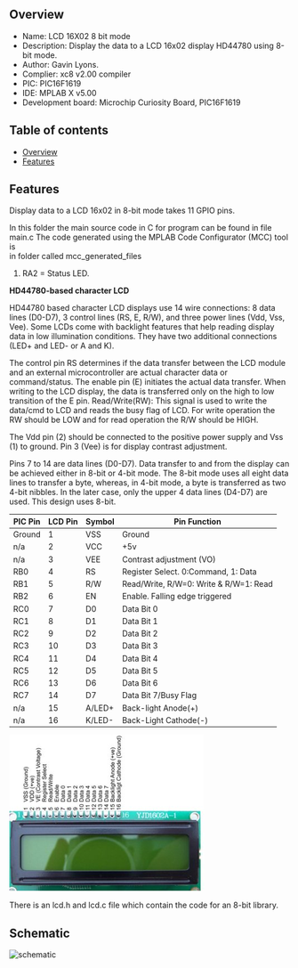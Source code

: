 
Overview
--------------------------------------------
* Name: LCD 16X02 8 bit mode
* Description: Display the data to a  LCD 16x02 display HD44780 using 8-bit mode.
* Author: Gavin Lyons.
* Complier: xc8 v2.00 compiler
* PIC: PIC16F1619 
* IDE:  MPLAB X v5.00
* Development board: Microchip Curiosity Board, PIC16F1619

Table of contents
---------------------------

  * [Overview](#overview)
  * [Features](#features)

Features
----------------------

Display data to a LCD 16x02 in 8-bit mode takes 11 GPIO pins. 

In this folder the main source code in C for program can be found in file main.c
The code  generated using the MPLAB Code Configurator (MCC) tool is  
in folder called mcc_generated_files


1. RA2 = Status LED.


**HD44780-based character LCD**

HD44780 based character LCD displays use 14 wire connections: 8 data lines (D0-D7), 3 control lines (RS, E, R/W), and three power lines (Vdd, Vss, Vee). Some LCDs come with backlight features that help reading display data in low illumination conditions. They have two additional connections (LED+ and LED- or A and K).

The control pin RS determines if the data transfer between the LCD module and an external microcontroller are actual character data or command/status. The enable pin (E) initiates the actual data transfer. When writing to the LCD display, the data is transferred only on the high to low transition of the E pin.
Read/Write(RW): This signal is used to write the data/cmd to LCD and reads the busy flag of LCD. For write operation the RW should be LOW and for read operation the R/W should be HIGH.

The Vdd pin (2) should be connected to the positive power supply and Vss (1) to ground. Pin 3 (Vee) is for display contrast adjustment.

Pins 7 to 14 are data lines (D0-D7). Data transfer to and from the display can be achieved either in 8-bit or 4-bit mode. The 8-bit mode uses all eight data lines to transfer a byte, whereas, in 4-bit mode, a byte is transferred as two 4-bit nibbles. In the later case, only the upper 4 data lines (D4-D7) are used. This design uses 8-bit.

| PIC  Pin | LCD Pin |  	Symbol |	Pin Function  |
| --- | ---  | --- | --- |  
| Ground | 1  |	VSS |	Ground | 
| n/a | 2 |	VCC |	+5v | 
| n/a | 3 |	VEE |	Contrast adjustment (VO) | 
| RB0 |  4 |	RS 	| Register Select. 0:Command, 1: Data | 
| RB1 | 5 |	R/W |	Read/Write, R/W=0: Write & R/W=1: Read | 
| RB2 | 6 |	EN 	 | Enable. Falling edge triggered | 
| RC0 | 7 |	D0 	| Data Bit 0 | 
| RC1 | 8 |	D1 | 	Data Bit 1 | 
| RC2 |  9 |	D2 	| Data Bit 2 | 
| RC3 | 10 |	D3 	| Data Bit 3 | 
| RC4 | 11 |	D4 	| Data Bit 4 | 
| RC5 | 12 |	D5 	| Data Bit 5 | 
| RC6 | 13 |	D6 	| Data Bit 6 | 
| RC7 | 14 |	D7 	| Data Bit 7/Busy Flag | 
| n/a | 15 |	A/LED+ | 	Back-light Anode(+) | 
| n/a | 16 |	K/LED- | 	Back-Light Cathode(-) | 

![pinout](https://github.com/gavinlyonsrepo/pic_16F1619_projects/blob/master/images/LCD.jpg)


There is an lcd.h and lcd.c file which contain the code for an 8-bit library.


Schematic
------------------------

![schematic](https://github.com/gavinlyonsrepo/pic_16F1619_projects/blob/master/images/LCD16x02_8bit.png)